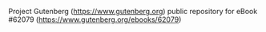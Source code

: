 Project Gutenberg (https://www.gutenberg.org) public repository for
eBook #62079 (https://www.gutenberg.org/ebooks/62079)
